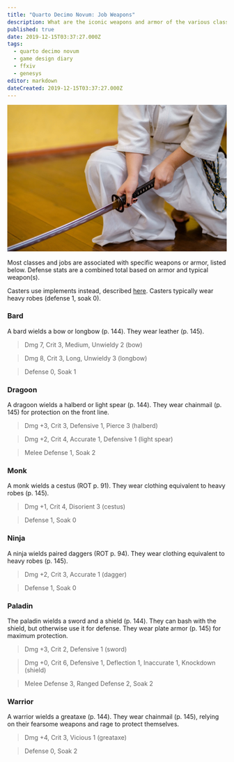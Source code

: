 ```yaml
---
title: "Quarto Decimo Novum: Job Weapons"
description: What are the iconic weapons and armor of the various classes and jobs?
published: true
date: 2019-12-15T03:37:27.000Z
tags:
  - quarto decimo novum
  - game design diary
  - ffxiv
  - genesys
editor: markdown
dateCreated: 2019-12-15T03:37:27.000Z
---
```


![Featured Image](quarto-decimo-novum-job-weapons.jpg)

Most classes and jobs are associated with specific weapons or armor, listed below. Defense stats are a combined total based on armor and typical weapon(s).

Casters use implements instead, described [here](/quarto-decimo-novum-implements/). Casters typically wear heavy robes (defense 1, soak 0).

### Bard

A bard wields a bow or longbow (p. 144). They wear leather (p. 145).

> Dmg 7, Crit 3, Medium, Unwieldy 2 (bow)

> Dmg 8, Crit 3, Long, Unwieldy 3 (longbow)

> Defense 0, Soak 1

### Dragoon

A dragoon wields a halberd or light spear (p. 144). They wear chainmail (p. 145) for protection on the front line.

> Dmg +3, Crit 3, Defensive 1, Pierce 3 (halberd)

> Dmg +2, Crit 4, Accurate 1, Defensive 1 (light spear)

> Melee Defense 1, Soak 2

### Monk

A monk wields a cestus (ROT p. 91). They wear clothing equivalent to heavy robes (p. 145).

> Dmg +1, Crit 4, Disorient 3 (cestus)

> Defense 1, Soak 0

### Ninja

A ninja wields paired daggers (ROT p. 94). They wear clothing equivalent to heavy robes (p. 145).

> Dmg +2, Crit 3, Accurate 1 (dagger)

> Defense 1, Soak 0

### Paladin

The paladin wields a sword and a shield (p. 144). They can bash with the shield, but otherwise use it for defense. They wear plate armor (p. 145) for maximum protection.

> Dmg +3, Crit 2, Defensive 1 (sword)

> Dmg +0, Crit 6, Defensive 1, Deflection 1, Inaccurate 1, Knockdown (shield)

> Melee Defense 3, Ranged Defense 2, Soak 2

### Warrior

A warrior wields a greataxe (p. 144). They wear chainmail (p. 145), relying on their fearsome weapons and rage to protect themselves.

> Dmg +4, Crit 3, Vicious 1 (greataxe)

> Defense 0, Soak 2


    